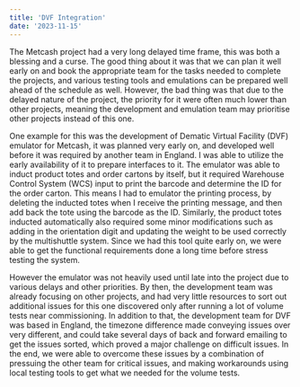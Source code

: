 ```yaml
---
title: 'DVF Integration'
date: '2023-11-15'
---
```


The Metcash project had a very long delayed time frame, this was both a blessing and a curse. The good thing about it was that we can plan it well early on and book the appropriate team for the tasks needed to complete the projects, and various testing tools and emulations can be prepared well ahead of the schedule as well. However, the bad thing was that due to the delayed nature of the project, the priority for it were often much lower than other projects, meaning the development and emulation team may prioritise other projects instead of this one. 


One example for this was the development of Dematic Virtual Facility (DVF) emulator for Metcash, it was planned very early on, and developed well before it was required by another team in England. I was able to utilize the early availability of it to prepare interfaces to it. The emulator was able to induct product totes and order cartons by itself, but it required Warehouse Control System (WCS) input to print the barcode and determine the ID for the order carton. This means I had to emulator the printing process, by deleting the inducted totes when I receive the printing message, and then add back the tote using the barcode as the ID. Similarly, the product totes inducted automatically also required some minor modifications such as adding in the orientation digit and updating the weight to be used correctly by the multishuttle system. Since we had this tool quite early on, we were able to get the functional requirements done a long time before stress testing the system. 


However the emulator was not heavily used until late into the project due to various delays and other priorities. By then, the development team was already focusing on other projects, and had very little resources to sort out additional issues for this one discovered only after running a lot of volume tests near commissioning. In addition to that, the development team for DVF was based in England, the timezone difference made conveying issues over very different, and could take several days of back and forward emailing to get the issues sorted, which proved a major challenge on difficult issues. In the end, we were able to overcome these issues by a combination of pressuing the other team for critical issues, and making workarounds using local testing tools to get what we needed for the volume tests. 